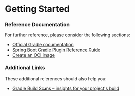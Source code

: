 # Getting Started### Reference DocumentationFor further reference, please consider the following sections:* [Official Gradle documentation](https://docs.gradle.org)* [Spring Boot Gradle Plugin Reference Guide](https://docs.spring.io/spring-boot/docs/2.3.1.RELEASE/gradle-plugin/reference/html/)* [Create an OCI image](https://docs.spring.io/spring-boot/docs/2.3.1.RELEASE/gradle-plugin/reference/html/#build-image)### Additional LinksThese additional references should also help you:* [Gradle Build Scans – insights for your project's build](https://scans.gradle.com#gradle)